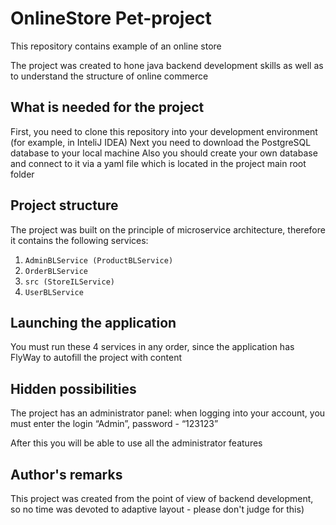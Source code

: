 # OnlineStore Pet-project

This repository contains example of an online store

The project was created to hone java backend development skills as well as to understand the structure of online commerce

## What is needed for the project

First, you need to clone this repository into your development environment (for example, in InteliJ IDEA)
Next you need to download the PostgreSQL database to your local machine
Also you should create your own database and connect to it via a yaml file which is located in the project main root folder

## Project structure

The project was built on the principle of microservice architecture, therefore it contains the following services:

1. `AdminBLService (ProductBLService)`
2. `OrderBLService`
3. `src (StoreILService)`
4. `UserBLService`

## Launching the application

You must run these 4 services in any order, since the application has FlyWay to autofill the project with content

## Hidden possibilities

The project has an administrator panel: when logging into your account, you must enter the login “Admin”, password - “123123”

After this you will be able to use all the administrator features

## Author's remarks

This project was created from the point of view of backend development, so no time was devoted to adaptive layout - please don't judge for this)
